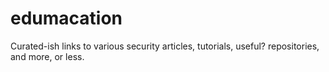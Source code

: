 # edumacation
Curated-ish links to various security articles, tutorials, useful? repositories, and more, or less.
